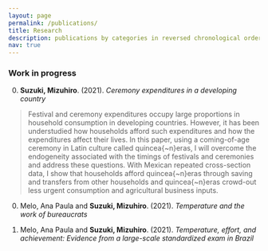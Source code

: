 ```yaml
---
layout: page
permalink: /publications/
title: Research
description: publications by categories in reversed chronological order. generated by jekyll-scholar.
nav: true
---
```


### Work in progress ###

0.  **Suzuki, Mizuhiro**. (2021). *Ceremony expenditures in a developing country*

> Festival and ceremony expenditures occupy large proportions in household consumption in developing countries.
> However, it has been understudied how households afford such expenditures and how the expenditures affect their lives.
> In this paper, using a coming-of-age ceremony in Latin culture called quincea{\~n}eras, I will overcome the endogeneity associated with the timings of festivals and ceremonies and address these questions.
> With Mexican repeated cross-section data, I show that households afford quincea{\~n}eras through saving and transfers from other households and quincea{\~n}eras crowd-out less urgent consumption and agricultural business inputs.

0.  Melo, Ana Paula and **Suzuki, Mizuhiro**. (2021). *Temperature and the work of bureaucrats*

0.  Melo, Ana Paula and **Suzuki, Mizuhiro**. (2021). *Temperature, effort, and achievement: Evidence from a large-scale standardized exam in Brazil*


